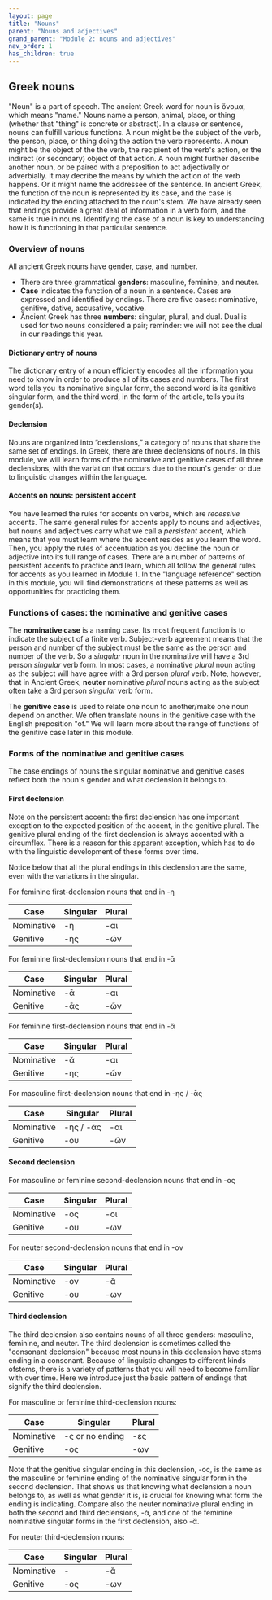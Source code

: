 ```yaml
---
layout: page
title: "Nouns"
parent: "Nouns and adjectives"
grand_parent: "Module 2: nouns and adjectives"
nav_order: 1
has_children: true
---
```



## Greek nouns 

"Noun" is a part of speech. The ancient Greek word for noun is ὄνομα, which means "name." Nouns name a person, animal, place, or thing (whether that "thing" is concrete or abstract). In a clause or sentence, nouns can fulfill various functions. A noun might be the subject of the verb, the person, place, or thing doing the action the verb represents. A noun might be the object of the the verb, the recipient of the verb's action, or the indirect (or secondary) object of that action. A noun might further describe another noun, or be paired with a preposition to act adjectivally or adverbially. It may decribe the means by which the action of the verb happens. Or it might name the addressee of the sentence. In ancient Greek, the function of the noun is represented by its case, and the case is indicated by the ending attached to the noun's stem. We have already seen that endings provide a great deal of information in a verb form, and the same is true in nouns. Identifying the case of a noun is key to understanding how it is functioning in that particular sentence. 


### Overview of nouns 

All ancient Greek nouns have gender, case, and number.
- There are three grammatical **genders**: masculine, feminine, and neuter.
- **Case** indicates the function of a noun in a sentence. Cases are expressed and identified by endings. There are five cases: nominative, genitive, dative, accusative, vocative. 
- Ancient Greek has three **numbers**: singular, plural, and dual. Dual is used for two nouns considered a pair; reminder: we will not see the dual in our readings this year. 

#### Dictionary entry of nouns 

The dictionary entry of a noun efficiently encodes all the information you need to know in order to produce all of its cases and numbers. The first word tells you its nominative singular form, the second word is its genitive singular form, and the third word, in the form of the article, tells you its gender(s).

#### Declension 

Nouns are organized into “declensions,” a category of nouns that share the same set of endings. In Greek, there are three declensions of nouns. In this module, we will learn forms of the nominative and genitive cases of all three declensions, with the variation that occurs due to the noun's gender or due to linguistic changes within the language.

#### Accents on nouns: persistent accent

You have learned the rules for accents on verbs, which are *recessive* accents. The same general rules for accents apply to nouns and adjectives, but nouns and adjectives carry what we call a *persistent* accent, which means that you must learn where the accent resides as you learn the word. Then, you apply the rules of accentuation as you decline the noun or adjective into its full range of cases. There are a number of patterns of persistent accents to practice and learn, which all follow the general rules for accents as you learned in Module 1. In the "language reference" section in this module, you will find demonstrations of these patterns as well as opportunities for practicing them.

### Functions of cases: the nominative and genitive cases  

The **nominative case** is a naming case. Its most frequent function is to indicate the subject of a finite verb. Subject-verb agreement means that the person and number of the subject must be the same as the person and number of the verb. So a _singular_ noun in the nominative will have a 3rd person _singular_ verb form. In most cases, a nominative _plural_ noun acting as the subject will have agree with a 3rd person _plural_ verb. Note, however, that in Ancient Greek, **neuter** nominative _plural_ nouns acting as the subject often take a 3rd person _singular_ verb form.

The **genitive case** is used to relate one noun to another/make one noun depend on another. We often translate nouns in the genitive case with the English preposition "of." We will learn more about the range of functions of the genitive case later in this module.

### Forms of the nominative and genitive cases 

The case endings of nouns the singular nominative and genitive cases reflect both the noun's gender and what declension it belongs to.

#### First declension

Note on the persistent accent: the first declension has one important exception to the expected position of the accent, in the genitive plural. The genitive plural ending of the first declension is always accented with a circumflex. There is a reason for this apparent exception, which has to do with the linguistic development of these forms over time. 

Notice below that all the plural endings in this declension are the same, even with the variations in the singular.

For feminine first-declension nouns that end in -η

| Case | Singular | Plural |
| --- |----------- | ----------- |
| Nominative | -η | -αι |
| Genitive | -ης | -ῶν |

For feminine first-declension nouns that end in -ᾱ

| Case | Singular | Plural |
| --- |----------- | ----------- |
| Nominative | -ᾱ | -αι |
| Genitive | -ᾱς | -ῶν |

For feminine first-declension nouns that end in -ᾰ

| Case | Singular | Plural |
| --- |----------- | ----------- |
| Nominative | -ᾰ | -αι |
| Genitive | -ης | -ῶν |

For masculine first-declension nouns that end in -ης / -ᾱς

| Case | Singular | Plural |
| --- |----------- | ----------- |
| Nominative | -ης / -ᾱς | -αι |
| Genitive | -ου | -ῶν |


#### Second declension

For masculine or feminine second-declension nouns that end in -ος

| Case | Singular | Plural |
| --- |----------- | ----------- |
| Nominative | -ος | -οι |
| Genitive | -ου | -ων |

For neuter second-declension nouns that end in -ον

| Case | Singular | Plural |
| --- |----------- | ----------- |
| Nominative | -ον | -ᾰ |
| Genitive | -ου | -ων |


#### Third declension

The third declension also contains nouns of all three genders: masculine, feminine, and neuter. The third declension is sometimes called the "consonant declension" because most nouns in this declension have stems ending in a consonant. Because of linguistic changes to different kinds ofstems, there is a variety of patterns that you will need to become familiar with over time. Here we introduce just the basic pattern of endings that signify the third declension.

For masculine or feminine third-declension nouns:

| Case | Singular | Plural |
| --- |----------- | ----------- |
| Nominative | -ς or no ending | -ες  |
| Genitive | -ος  | -ων |

  Note that the genitive singular ending in this declension, -ος, is the same as the masculine or feminine ending of the nominative singular form in the second declension. That shows us that knowing what declension a noun belongs to, as well as what gender it is, is crucial for knowing what form the ending is indicating. Compare also the neuter nominative plural ending in both the second and third declensions, -ᾰ, and one of the feminine nominative singular forms in the first declension, also -ᾰ.

For neuter third-declension nouns:

| Case | Singular | Plural |
| --- |----------- | ----------- |
| Nominative | - | -ᾰ |
| Genitive | -ος | -ων |
